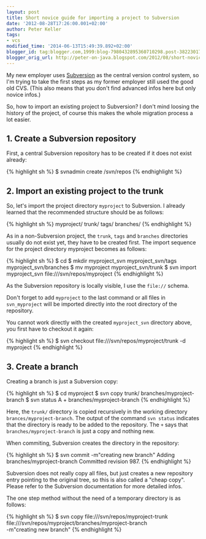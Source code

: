 ```yaml
---
layout: post
title: Short novice guide for importing a project to Subversion
date: '2012-08-28T17:26:00.001+02:00'
author: Peter Keller
tags:
- vcs
modified_time: '2014-06-13T15:49:39.892+02:00'
blogger_id: tag:blogger.com,1999:blog-7980432895360710298.post-3822301717428308450
blogger_orig_url: http://peter-on-java.blogspot.com/2012/08/short-novice-guide-for-importing.html
---
```


My new employer uses <a href="http://subversion.apache.org/">Subversion</a> as the central 
version control system, so I\'m trying to take the first steps as my former employer 
still used the good old CVS. (This also means that you don\'t find advanced infos 
here but only novice infos.)

So, how to import an existing project to Subversion? I don\'t mind loosing the 
history of the project, of course this makes the whole migration process a lot easier.

## 1. Create a Subversion repository

First, a central Subversion repository has to be created if it does not exist already:

{% highlight sh %} 
$ svnadmin create /svn/repos
{% endhighlight %} 

## 2. Import an existing project to the trunk

So, let\'s import the project directory `myproject` to Subversion. I already 
learned that the recommended structure should be as follows:

{% highlight sh %} 
myproject/
 trunk/
 tags/
 branches/
{% endhighlight %}

As in a non-Subversion project, the `trunk`, `tags` and `branches` directories 
usually do not exist yet, they have to be created first. The import sequence for the project directory myproject becomes as follows:

{% highlight sh %} 
$ cd <parent directory of the project directory myproject>
$ mkdir myproject_svn myproject_svn/tags myproject_svn/branches
$ mv myproject myproject_svn/trunk
$ svn import myproject_svn file:///svn/repos/myproject
{% endhighlight %}

As the Subversion repository is locally visible, I use the `file://` schema.

Don\'t forget to add `myproject` to the last command or all files in `svn_myproject` 
will be imported directly into the root directory of the repository.

You cannot work directly with the created `myproject_svn` directory above, 
you first have to checkout it again:

{% highlight sh %} 
$ svn checkout file:///svn/repos/myproject/trunk -d myproject
{% endhighlight %}

## 3. Create a branch

Creating a branch is just a Subversion copy:

{% highlight sh %} 
$ cd myproject
$ svn copy trunk/ branches/myproject-branch
$ svn status
A + branches/myproject-branch
{% endhighlight %}

Here, the `trunk/` directory is copied recursively in the working 
directory `brances/myproject-branch`. The output of the command `svn status` 
indicates that the directory is ready to be added to the repository. 
The `+` says that `branches/myproject-branch` is just a copy and nothing new.

When commiting, Subversion creates the directory in the repository:

{% highlight sh %} 
$ svn commit -m"creating new branch"
Adding     branches/myproject-branch
Committed revision 987.
{% endhighlight %}

Subversion does not really copy all files, but just creates a new repository 
entry pointing to the original tree, so this is also called a "cheap copy". 
Please refer to the Subversion documentation for more detailed infos.

The one step method without the need of a temporary directory is as follows:

{% highlight sh %} 
$ svn copy file:///svn/repos/myproject-trunk \
 file:///svn/repos/myproject/branches/myproject-branch \
 -m"creating new branch"
{% endhighlight %}

